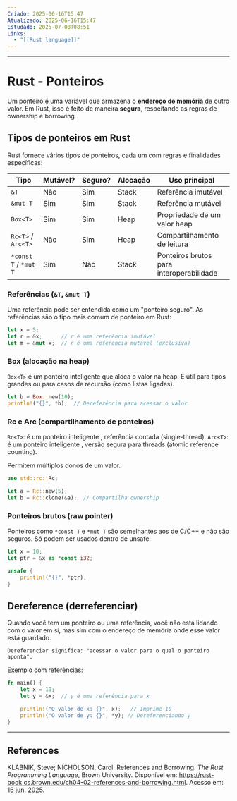 ```yaml
---
Criado: 2025-06-16T15:47
Atualizado: 2025-06-16T15:47
Estudado: 2025-07-08T08:51
Links:
  - "[[Rust language]]"
---
```

---
# Rust - Ponteiros

Um ponteiro é uma variável que armazena o **endereço de memória** de outro valor. Em Rust, isso é feito de maneira **segura**, respeitando as regras de ownership e borrowing.

## Tipos de ponteiros em Rust

Rust fornece vários tipos de ponteiros, cada um com regras e finalidades específicas:

| Tipo                  | Mutável? | Seguro? | Alocação | Uso principal                            |
| --------------------- | -------- | ------- | -------- | ---------------------------------------- |
| `&T`                  | Não      | Sim     | Stack    | Referência imutável                      |
| `&mut T`              | Sim      | Sim     | Stack    | Referência mutável                       |
| `Box<T>`              | Sim      | Sim     | Heap     | Propriedade de um valor heap             |
| `Rc<T>` / `Arc<T>`    | Não      | Sim     | Heap     | Compartilhamento de leitura              |
| `*const T` / `*mut T` | Sim      | Não     | Stack    | Ponteiros brutos para interoperabilidade |

### Referências (`&T`, `&mut T`)

Uma referência pode ser entendida como um "ponteiro seguro". As referências são o tipo mais comum de ponteiro em Rust:

```rust
let x = 5;
let r = &x;      // r é uma referência imutável
let m = &mut x;  // r é uma referência mutável (exclusiva)
```

### Box (alocação na heap)

`Box<T>` é um ponteiro inteligente que aloca o valor na heap. É útil para tipos grandes ou para casos de recursão (como listas ligadas).

```rust
let b = Box::new(10);
println!("{}", *b);  // Dereferência para acessar o valor
```


### Rc e Arc (compartilhamento de ponteiros)

`Rc<T>`: é um ponteiro inteligente , referência contada (single-thread).
`Arc<T>`: é um ponteiro inteligente , versão segura para threads (atomic reference counting).

Permitem múltiplos donos de um valor.

```rust
use std::rc::Rc;

let a = Rc::new(5);
let b = Rc::clone(&a);  // Compartilha ownership
```

### Ponteiros brutos (raw pointer)

Ponteiros como `*const T` e `*mut T` são semelhantes aos de C/C++ e não são seguros. Só podem ser usados dentro de unsafe:
```rust
let x = 10;
let ptr = &x as *const i32;

unsafe {
    println!("{}", *ptr);
}
```

## Dereference  (derreferenciar)

Quando você tem um ponteiro ou uma referência, você não está lidando com o valor em si, mas sim com o endereço de memória onde esse valor está guardado.

    Dereferenciar significa: "acessar o valor para o qual o ponteiro aponta".

Exemplo com referências:

```rust
fn main() {
    let x = 10;
    let y = &x;  // y é uma referência para x

    println!("O valor de x: {}", x);   // Imprime 10
    println!("O valor de y: {}", *y); // Dereferenciando y
}
```

---
## References

KLABNIK, Steve; NICHOLSON, Carol. References and Borrowing. *The Rust Programming Language*, Brown University. Disponível em: https://rust-book.cs.brown.edu/ch04-02-references-and-borrowing.html. Acesso em: 16 jun. 2025.
